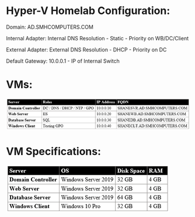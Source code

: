 # Hyper-V Homelab Configuration:

Domain: AD.SMHCOMPUTERS.COM

Internal Adapter: Internal DNS Resolution - Static - Priority on WB/DC/Client

External Adapter: External DNS Resolution - DHCP - Priority on DC

Default Gateway: 10.0.0.1 - IP of Internal Switch

# VMs:

![Alt text](image.png)

# VM Specifications:

![Alt text](image-1.png)